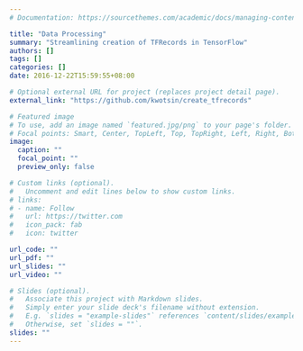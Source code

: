 ```yaml
---
# Documentation: https://sourcethemes.com/academic/docs/managing-content/

title: "Data Processing"
summary: "Streamlining creation of TFRecords in TensorFlow"
authors: []
tags: []
categories: []
date: 2016-12-22T15:59:55+08:00

# Optional external URL for project (replaces project detail page).
external_link: "https://github.com/kwotsin/create_tfrecords"

# Featured image
# To use, add an image named `featured.jpg/png` to your page's folder.
# Focal points: Smart, Center, TopLeft, Top, TopRight, Left, Right, BottomLeft, Bottom, BottomRight.
image:
  caption: ""
  focal_point: ""
  preview_only: false

# Custom links (optional).
#   Uncomment and edit lines below to show custom links.
# links:
# - name: Follow
#   url: https://twitter.com
#   icon_pack: fab
#   icon: twitter

url_code: ""
url_pdf: ""
url_slides: ""
url_video: ""

# Slides (optional).
#   Associate this project with Markdown slides.
#   Simply enter your slide deck's filename without extension.
#   E.g. `slides = "example-slides"` references `content/slides/example-slides.md`.
#   Otherwise, set `slides = ""`.
slides: ""
---
```

